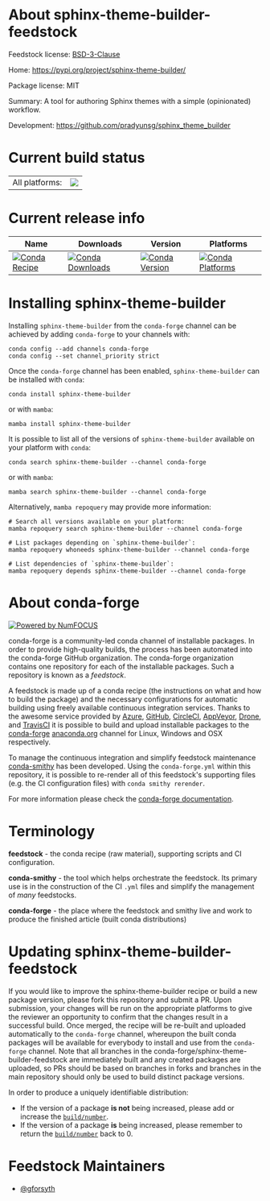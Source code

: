 About sphinx-theme-builder-feedstock
====================================

Feedstock license: [BSD-3-Clause](https://github.com/conda-forge/sphinx-theme-builder-feedstock/blob/main/LICENSE.txt)

Home: https://pypi.org/project/sphinx-theme-builder/

Package license: MIT

Summary: A tool for authoring Sphinx themes with a simple (opinionated) workflow.

Development: https://github.com/pradyunsg/sphinx_theme_builder

Current build status
====================


<table><tr><td>All platforms:</td>
    <td>
      <a href="https://dev.azure.com/conda-forge/feedstock-builds/_build/latest?definitionId=15568&branchName=main">
        <img src="https://dev.azure.com/conda-forge/feedstock-builds/_apis/build/status/sphinx-theme-builder-feedstock?branchName=main">
      </a>
    </td>
  </tr>
</table>

Current release info
====================

| Name | Downloads | Version | Platforms |
| --- | --- | --- | --- |
| [![Conda Recipe](https://img.shields.io/badge/recipe-sphinx--theme--builder-green.svg)](https://anaconda.org/conda-forge/sphinx-theme-builder) | [![Conda Downloads](https://img.shields.io/conda/dn/conda-forge/sphinx-theme-builder.svg)](https://anaconda.org/conda-forge/sphinx-theme-builder) | [![Conda Version](https://img.shields.io/conda/vn/conda-forge/sphinx-theme-builder.svg)](https://anaconda.org/conda-forge/sphinx-theme-builder) | [![Conda Platforms](https://img.shields.io/conda/pn/conda-forge/sphinx-theme-builder.svg)](https://anaconda.org/conda-forge/sphinx-theme-builder) |

Installing sphinx-theme-builder
===============================

Installing `sphinx-theme-builder` from the `conda-forge` channel can be achieved by adding `conda-forge` to your channels with:

```
conda config --add channels conda-forge
conda config --set channel_priority strict
```

Once the `conda-forge` channel has been enabled, `sphinx-theme-builder` can be installed with `conda`:

```
conda install sphinx-theme-builder
```

or with `mamba`:

```
mamba install sphinx-theme-builder
```

It is possible to list all of the versions of `sphinx-theme-builder` available on your platform with `conda`:

```
conda search sphinx-theme-builder --channel conda-forge
```

or with `mamba`:

```
mamba search sphinx-theme-builder --channel conda-forge
```

Alternatively, `mamba repoquery` may provide more information:

```
# Search all versions available on your platform:
mamba repoquery search sphinx-theme-builder --channel conda-forge

# List packages depending on `sphinx-theme-builder`:
mamba repoquery whoneeds sphinx-theme-builder --channel conda-forge

# List dependencies of `sphinx-theme-builder`:
mamba repoquery depends sphinx-theme-builder --channel conda-forge
```


About conda-forge
=================

[![Powered by
NumFOCUS](https://img.shields.io/badge/powered%20by-NumFOCUS-orange.svg?style=flat&colorA=E1523D&colorB=007D8A)](https://numfocus.org)

conda-forge is a community-led conda channel of installable packages.
In order to provide high-quality builds, the process has been automated into the
conda-forge GitHub organization. The conda-forge organization contains one repository
for each of the installable packages. Such a repository is known as a *feedstock*.

A feedstock is made up of a conda recipe (the instructions on what and how to build
the package) and the necessary configurations for automatic building using freely
available continuous integration services. Thanks to the awesome service provided by
[Azure](https://azure.microsoft.com/en-us/services/devops/), [GitHub](https://github.com/),
[CircleCI](https://circleci.com/), [AppVeyor](https://www.appveyor.com/),
[Drone](https://cloud.drone.io/welcome), and [TravisCI](https://travis-ci.com/)
it is possible to build and upload installable packages to the
[conda-forge](https://anaconda.org/conda-forge) [anaconda.org](https://anaconda.org/)
channel for Linux, Windows and OSX respectively.

To manage the continuous integration and simplify feedstock maintenance
[conda-smithy](https://github.com/conda-forge/conda-smithy) has been developed.
Using the ``conda-forge.yml`` within this repository, it is possible to re-render all of
this feedstock's supporting files (e.g. the CI configuration files) with ``conda smithy rerender``.

For more information please check the [conda-forge documentation](https://conda-forge.org/docs/).

Terminology
===========

**feedstock** - the conda recipe (raw material), supporting scripts and CI configuration.

**conda-smithy** - the tool which helps orchestrate the feedstock.
                   Its primary use is in the construction of the CI ``.yml`` files
                   and simplify the management of *many* feedstocks.

**conda-forge** - the place where the feedstock and smithy live and work to
                  produce the finished article (built conda distributions)


Updating sphinx-theme-builder-feedstock
=======================================

If you would like to improve the sphinx-theme-builder recipe or build a new
package version, please fork this repository and submit a PR. Upon submission,
your changes will be run on the appropriate platforms to give the reviewer an
opportunity to confirm that the changes result in a successful build. Once
merged, the recipe will be re-built and uploaded automatically to the
`conda-forge` channel, whereupon the built conda packages will be available for
everybody to install and use from the `conda-forge` channel.
Note that all branches in the conda-forge/sphinx-theme-builder-feedstock are
immediately built and any created packages are uploaded, so PRs should be based
on branches in forks and branches in the main repository should only be used to
build distinct package versions.

In order to produce a uniquely identifiable distribution:
 * If the version of a package **is not** being increased, please add or increase
   the [``build/number``](https://docs.conda.io/projects/conda-build/en/latest/resources/define-metadata.html#build-number-and-string).
 * If the version of a package **is** being increased, please remember to return
   the [``build/number``](https://docs.conda.io/projects/conda-build/en/latest/resources/define-metadata.html#build-number-and-string)
   back to 0.

Feedstock Maintainers
=====================

* [@gforsyth](https://github.com/gforsyth/)

